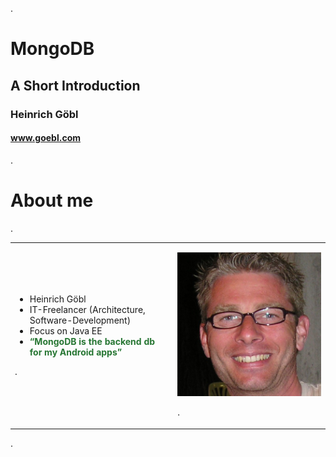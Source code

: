 
.<div class="slide">

# MongoDB

## A Short Introduction

### Heinrich Göbl

#### www.goebl.com

.</div><div class="slide" style="">

# About me

.<table><tr><td>

 * Heinrich Göbl
 * IT-Freelancer (Architecture, Software-Development)
 * Focus on Java EE
 * <span style="color: #277633; font-weight: bold">&ldquo;MongoDB is the backend db for my Android apps&rdquo;</span>

.</td><td style="padding-left: 1em">

<img src="media/hgoebl-480x480.jpg" class="scaled-centered">

.</td></tr></table>

.</div>
